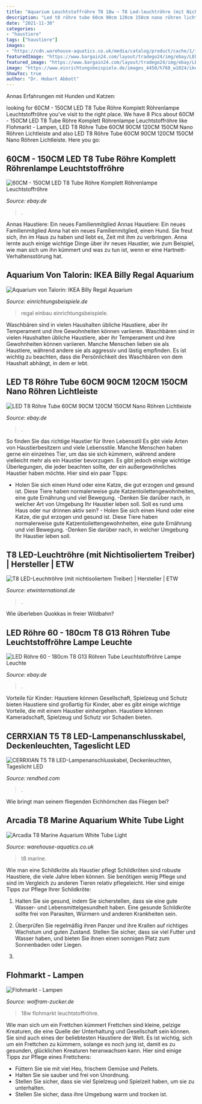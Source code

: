```yaml
---
title: "Aquarium Leuchtstoffröhre T8 18w ~ T8 Led-leuchtröhre (mit Nichtisoliertem Treiber)"
description: "Led t8 röhre tube 60cm 90cm 120cm 150cm nano röhren lichtleiste"
date: "2021-11-30"
categories:
- "haustiere"
tags: ["haustiere"]
images:
- "https://cdn.warehouse-aquatics.co.uk/media/catalog/product/cache/1/image/800x800/9df78eab33525d08d6e5fb8d27136e95/m/a/marine_white_t8_lamp_7.jpg"
featuredImage: "https://www.bargain24.com/layout/tradego24/img/ebay/LED-Roehren-Schaltplan.png"
featured_image: "https://www.bargain24.com/layout/tradego24/img/ebay/LED-Roehren-Schaltplan.png"
image: "https://www.einrichtungsbeispiele.de/images_4450/h768_w1024/ikea-billy-regal-aquarium__ec4bbed9f5c9e5c6771c1f8c671c357b.jpg"
ShowToc: true
author: "Dr. Hobart Abbott"
---
```



Annas Erfahrungen mit Hunden und Katzen:

	

		
looking for 60CM - 150CM LED T8 Tube Röhre Komplett Röhrenlampe Leuchtstoffröhre you've visit to the right place. We have 8 Pics about 60CM - 150CM LED T8 Tube Röhre Komplett Röhrenlampe Leuchtstoffröhre like Flohmarkt - Lampen, LED T8 Röhre Tube 60CM 90CM 120CM 150CM Nano Röhren Lichtleiste and also LED T8 Röhre Tube 60CM 90CM 120CM 150CM Nano Röhren Lichtleiste. Here you go:
		
    
## 60CM - 150CM LED T8 Tube Röhre Komplett Röhrenlampe Leuchtstoffröhre

<img loading=lazy src="https://image.pushauction.com/0/0/a8320fca-d101-4e7c-a31b-c06923789832/511e437c-8c7e-4058-b582-9a488bcef223.jpg" onerror="this.onerror=null;this.src='https://tse1.mm.bing.net/th?id=OIP.hASkuVS3YrlB5CaPfNdUsAHaHa&amp;pid=15.1';" alt="60CM - 150CM LED T8 Tube Röhre Komplett Röhrenlampe Leuchtstoffröhre">

_Source: ebay.de_

>. 

	

Annas Haustiere: Ein neues Familienmitglied
Annas Haustiere: Ein neues Familienmitglied
Anna hat ein neues Familienmitglied, einen Hund. Sie freut sich, ihn im Haus zu haben und liebt es, Zeit mit ihm zu verbringen. Anna lernte auch einige wichtige Dinge über ihr neues Haustier, wie zum Beispiel, wie man sich um ihn kümmert und was zu tun ist, wenn er eine Hartnett-Verhaltensstörung hat.

    
## Aquarium Von Talorin: IKEA Billy Regal Aquarium

<img loading=lazy src="https://www.einrichtungsbeispiele.de/images_4450/h768_w1024/ikea-billy-regal-aquarium__ec4bbed9f5c9e5c6771c1f8c671c357b.jpg" onerror="this.onerror=null;this.src='https://tse1.mm.bing.net/th?id=OIP.0gO3TWEEEOcdvVQ-pZ-RpAHaFj&amp;pid=15.1';" alt="Aquarium von Talorin: IKEA Billy Regal Aquarium">

_Source: einrichtungsbeispiele.de_

>regal einbau einrichtungsbeispiele. 

	

Waschbären sind in vielen Haushalten übliche Haustiere, aber ihr Temperament und ihre Gewohnheiten können variieren.
Waschbären sind in vielen Haushalten übliche Haustiere, aber ihr Temperament und ihre Gewohnheiten können variieren. Manche Menschen lieben sie als Haustiere, während andere sie als aggressiv und lästig empfinden. Es ist wichtig zu beachten, dass die Persönlichkeit des Waschbären von dem Haushalt abhängt, in dem er lebt.

    
## LED T8 Röhre Tube 60CM 90CM 120CM 150CM Nano Röhren Lichtleiste

<img loading=lazy src="https://img.auctiva.com/imgdata/1/9/8/9/1/2/6/webimg/1035905210_o.jpg" onerror="this.onerror=null;this.src='https://tse3.mm.bing.net/th?id=OIP.KLiEzvqpTMu55XBsM7pYkAHaHa&amp;pid=15.1';" alt="LED T8 Röhre Tube 60CM 90CM 120CM 150CM Nano Röhren Lichtleiste">

_Source: ebay.de_

>. 

	

So finden Sie das richtige Haustier für Ihren Lebensstil
Es gibt viele Arten von Haustierbesitzern und viele Lebensstile. Manche Menschen haben gerne ein einzelnes Tier, um das sie sich kümmern, während andere vielleicht mehr als ein Haustier bevorzugen. Es gibt jedoch einige wichtige Überlegungen, die jeder beachten sollte, der ein außergewöhnliches Haustier haben möchte. Hier sind ein paar Tipps:
- Holen Sie sich einen Hund oder eine Katze, die gut erzogen und gesund ist. Diese Tiere haben normalerweise gute Katzentoilettengewohnheiten, eine gute Ernährung und viel Bewegung.
-Denken Sie darüber nach, in welcher Art von Umgebung Ihr Haustier leben soll. Soll es rund ums Haus oder nur drinnen aktiv sein? - Holen Sie sich einen Hund oder eine Katze, die gut erzogen und gesund ist. Diese Tiere haben normalerweise gute Katzentoilettengewohnheiten, eine gute Ernährung und viel Bewegung. -Denken Sie darüber nach, in welcher Umgebung Ihr Haustier leben soll.

    
## T8 LED-Leuchtröhre (mit Nichtisoliertem Treiber) | Hersteller | ETW

<img loading=lazy src="https://www.etwinternational.de/public/uploded/3341/17_2_4-t8-led-tube_03.jpg" onerror="this.onerror=null;this.src='https://tse3.mm.bing.net/th?id=OIP.LYQ5AQbHBAyJLjOUOQ41DgHaFj&amp;pid=15.1';" alt="T8 LED-Leuchtröhre (mit nichtisoliertem Treiber) | Hersteller | ETW">

_Source: etwinternational.de_

>. 

	

Wie überleben Quokkas in freier Wildbahn?

    
## LED Röhre 60 - 180cm T8 G13 Röhren Tube Leuchtstoffröhre Lampe Leuchte

<img loading=lazy src="https://www.bargain24.com/layout/tradego24/img/ebay/LED-Roehren-Schaltplan.png" onerror="this.onerror=null;this.src='https://tse3.mm.bing.net/th?id=OIP.KIWlLbMjZhO-fF5pAp0hpAHaDt&amp;pid=15.1';" alt="LED Röhre 60 - 180cm T8 G13 Röhren Tube Leuchtstoffröhre Lampe Leuchte">

_Source: ebay.de_

>. 

	

Vorteile für Kinder: Haustiere können Gesellschaft, Spielzeug und Schutz bieten
Haustiere sind großartig für Kinder, aber es gibt einige wichtige Vorteile, die mit einem Haustier einhergehen. Haustiere können Kameradschaft, Spielzeug und Schutz vor Schaden bieten.

    
## CERRXIAN T5 T8 LED-Lampenanschlusskabel, Deckenleuchten, Tageslicht LED

<img loading=lazy src="https://rendhed.com/wp-content/uploads/2019/03/39543-6.jpg" onerror="this.onerror=null;this.src='https://tse4.mm.bing.net/th?id=OIP.ZA5eP4BcrZ0wGC3-yPEMhgD6D6&amp;pid=15.1';" alt="CERRXIAN T5 T8 LED-Lampenanschlusskabel, Deckenleuchten, Tageslicht LED">

_Source: rendhed.com_

>. 

	

Wie bringt man seinem fliegenden Eichhörnchen das Fliegen bei?

    
## Arcadia T8 Marine Aquarium White Tube Light

<img loading=lazy src="https://cdn.warehouse-aquatics.co.uk/media/catalog/product/cache/1/image/800x800/9df78eab33525d08d6e5fb8d27136e95/m/a/marine_white_t8_lamp_7.jpg" onerror="this.onerror=null;this.src='https://tse3.mm.bing.net/th?id=OIP.VjWKTfiRygKJVBNqvKrE8AHaHa&amp;pid=15.1';" alt="Arcadia T8 Marine Aquarium White Tube Light">

_Source: warehouse-aquatics.co.uk_

>t8 marine. 

	

Wie man eine Schildkröte als Haustier pflegt
Schildkröten sind robuste Haustiere, die viele Jahre leben können. Sie benötigen wenig Pflege und sind im Vergleich zu anderen Tieren relativ pflegeleicht. Hier sind einige Tipps zur Pflege Ihrer Schildkröte:
1. Halten Sie sie gesund, indem Sie sicherstellen, dass sie eine gute Wasser- und Lebensmittelgesundheit haben. Eine gesunde Schildkröte sollte frei von Parasiten, Würmern und anderen Krankheiten sein.

2. Überprüfen Sie regelmäßig ihren Panzer und ihre Krallen auf richtiges Wachstum und guten Zustand. Stellen Sie sicher, dass sie viel Futter und Wasser haben, und bieten Sie ihnen einen sonnigen Platz zum Sonnenbaden oder Liegen.

3.

    
## Flohmarkt - Lampen

<img loading=lazy src="http://www.wolfram-zucker.de/flohmarkt/lampen/leuchtstoffroehre_philips_tld_18w-25.jpg" onerror="this.onerror=null;this.src='https://tse1.mm.bing.net/th?id=OIP.GhdvNR6R-6Mzn4YhQZ8_3AHaB6&amp;pid=15.1';" alt="Flohmarkt - Lampen">

_Source: wolfram-zucker.de_

>18w flohmarkt leuchtstoffröhre. 

	

Wie man sich um ein Frettchen kümmert
Frettchen sind kleine, pelzige Kreaturen, die eine Quelle der Unterhaltung und Gesellschaft sein können. Sie sind auch eines der beliebtesten Haustiere der Welt. Es ist wichtig, sich um ein Frettchen zu kümmern, solange es noch jung ist, damit es zu gesunden, glücklichen Kreaturen heranwachsen kann. Hier sind einige Tipps zur Pflege eines Frettchens:
- Füttern Sie sie mit viel Heu, frischem Gemüse und Pellets.
- Halten Sie sie sauber und frei von Unordnung.
- Stellen Sie sicher, dass sie viel Spielzeug und Spielzeit haben, um sie zu unterhalten.
- Stellen Sie sicher, dass ihre Umgebung warm und trocken ist.

